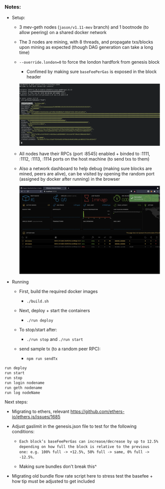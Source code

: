### Notes: 

* Setup: 

    * 3 mev-geth nodes (`jason/v1.11-mev` branch) and 1 bootnode (to allow peering) on a shared docker network

    * The 3 nodes are mining, with 8 threads, and propagate txs/blocks upon mining as expected (though DAG generation can take a long time)

    * `--override.london=0` to force the london hardfork from genesis block

        * Confimed by making sure `baseFeePerGas` is exposed in the block header

        ![console](./images/baseFeePerGas.png)

    * All  nodes have their RPCs (port :8545) enabled + binded to :1111, :1112, :1113, :1114 ports on the host machine (to send txs to them)

    * Also a network dashboard to help debug (making sure blocks are mined, peers are alive), can be visited by opening the random port (assigned by docker after running) in the browser

      ![dashboard](./images/dashboard.png)


* Running 

    * First, build the required docker images

        * `./build.sh`

    * Next, deploy + start the containers

        * `./run deploy`
    
    * To stop/start after: 
        * `./run stop` and `./run start`

    * send sample tx (to a random peer RPC): 
        * `npm run sendTx`

```
run deploy
run start
run stop
run login nodename
run geth nodename
run log nodeName
```
Next steps: 

* Migrating to ethers, relevant https://github.com/ethers-io/ethers.js/issues/1685

* Adjust gaslimit in the genesis.json file to test for the following conditions: 

   * `Each block’s baseFeePerGas can increase/decrease by up to 12.5% depending on how full the block is relative to the previous one: e.g. 100% full -> +12.5%, 50% full -> same, 0% full -> -12.5%.`
 
   * Making sure bundles don't break this^
 
* Migrating old bundle flow rate script here to stress test the basefee + how tip must be adjusted to get included

